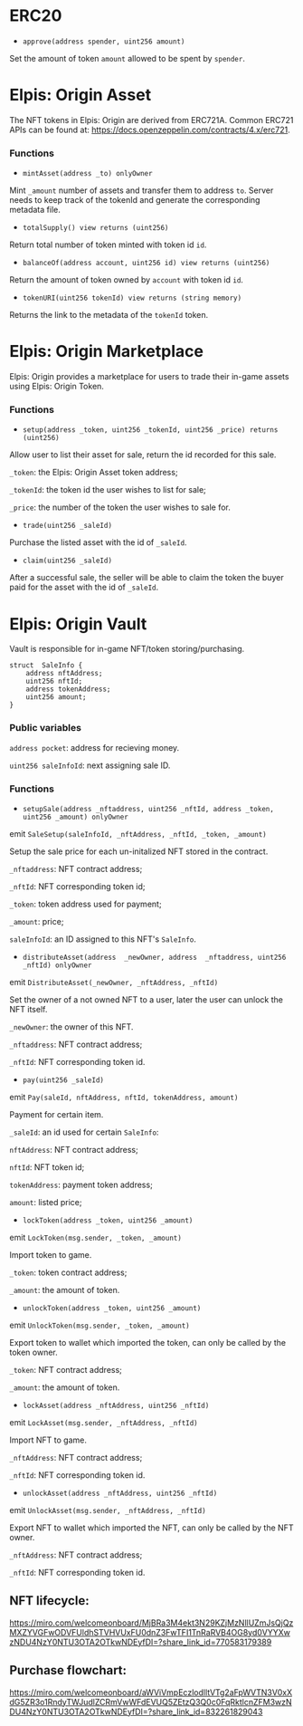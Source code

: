 # ERC20

-   `approve(address spender, uint256 amount)`

Set the amount of token `amount` allowed to be spent by `spender`.

# Elpis: Origin Asset

The NFT tokens in Elpis: Origin are derived from ERC721A. Common ERC721 APIs can be found at: https://docs.openzeppelin.com/contracts/4.x/erc721.

### Functions

-   `mintAsset(address _to) onlyOwner`

Mint `_amount` number of assets and transfer them to address `to`. Server needs to keep track of the tokenId and generate the corresponding metadata file.

-   `totalSupply() view returns (uint256)`

Return total number of token minted with token id `id`.

-   `balanceOf(address account, uint256 id) view returns (uint256)`

Return the amount of token owned by `account` with token id `id`.

-   `tokenURI(uint256 tokenId) view returns (string memory)`

Returns the link to the metadata of the `tokenId` token.

# Elpis: Origin Marketplace

Elpis: Origin provides a marketplace for users to trade their in-game assets using Elpis: Origin Token.

### Functions

-   `setup(address _token, uint256 _tokenId, uint256 _price) returns (uint256)`

Allow user to list their asset for sale, return the id recorded for this sale.

`_token`: the Elpis: Origin Asset token address;

`_tokenId`: the token id the user wishes to list for sale;

`_price`: the number of the token the user wishes to sale for.

-   `trade(uint256 _saleId)`

Purchase the listed asset with the id of `_saleId`.

-   `claim(uint256 _saleId)`

After a successful sale, the seller will be able to claim the token the buyer paid for the asset with the id of `_saleId`.

# Elpis: Origin Vault

Vault is responsible for in-game NFT/token storing/purchasing.

```solidity
struct  SaleInfo {
	address nftAddress;
	uint256 nftId;
	address tokenAddress;
	uint256 amount;
}
```

### Public variables

`address pocket`: address for recieving money.

`uint256 saleInfoId`: next assigning sale ID.

### Functions

-   `setupSale(address _nftaddress, uint256 _nftId, address _token, uint256 _amount) onlyOwner`

emit `SaleSetup(saleInfoId, _nftAddress, _nftId, _token, _amount)`

Setup the sale price for each un-initalized NFT stored in the contract.

`_nftaddress`: NFT contract address;

`_nftId`: NFT corresponding token id;

`_token`: token address used for payment;

`_amount`: price;

`saleInfoId`: an ID assigned to this NFT's `SaleInfo`.

-   `distributeAsset(address  _newOwner, address  _nftaddress, uint256  _nftId) onlyOwner`

emit `DistributeAsset(_newOwner, _nftAddress, _nftId)`

Set the owner of a not owned NFT to a user, later the user can unlock the NFT itself.

`_newOwner`: the owner of this NFT.

`_nftaddress`: NFT contract address;

`_nftId`: NFT corresponding token id.

-   `pay(uint256 _saleId)`

emit `Pay(saleId, nftAddress, nftId, tokenAddress, amount)`

Payment for certain item.

`_saleId`: an id used for certain `SaleInfo`:

`nftAddress`: NFT contract address;

`nftId`: NFT token id;

`tokenAddress`: payment token address;

`amount`: listed price;

-   `lockToken(address _token, uint256 _amount)`

emit `LockToken(msg.sender, _token, _amount)`

Import token to game.

`_token`: token contract address;

`_amount`: the amount of token.

-   `unlockToken(address _token, uint256 _amount)`

emit `UnlockToken(msg.sender, _token, _amount)`

Export token to wallet which imported the token, can only be called by the token owner.

`_token`: NFT contract address;

`_amount`: the amount of token.

-   `lockAsset(address _nftAddress, uint256 _nftId)`

emit `LockAsset(msg.sender, _nftAddress, _nftId)`

Import NFT to game.

`_nftAddress`: NFT contract address;

`_nftId`: NFT corresponding token id.

-   `unlockAsset(address _nftAddress, uint256 _nftId)`

emit `UnlockAsset(msg.sender, _nftAddress, _nftId)`

Export NFT to wallet which imported the NFT, can only be called by the NFT owner.

`_nftAddress`: NFT contract address;

`_nftId`: NFT corresponding token id.



## NFT lifecycle:

https://miro.com/welcomeonboard/MjBRa3M4ekt3N29KZjMzNllUZmJsQjQzMXZYVGFwODVFUldhSTVHVUxFU0dnZ3FwTFI1TnRaRVB4OG8yd0VYYXwzNDU4NzY0NTU3OTA2OTkwNDEyfDI=?share_link_id=770583179389

## Purchase flowchart:

https://miro.com/welcomeonboard/aWViVmpEczlodlltVTg2aFpWVTN3V0xXdG5ZR3o1RndyTWJudlZCRmVwWFdEVUQ5ZEtzQ3Q0c0FqRktlcnZFM3wzNDU4NzY0NTU3OTA2OTkwNDEyfDI=?share_link_id=832261829043
